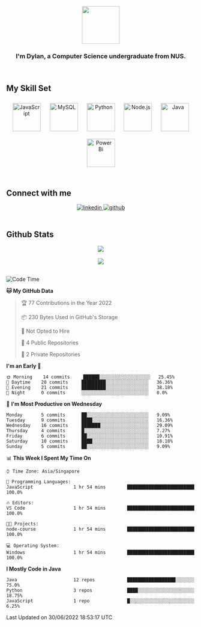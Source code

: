 <div align="center">
<img src="https://c.tenor.com/Wx9IEmZZXSoAAAAi/hi.gif" align="center" height="" width="100" />
</div>  
  

### <div align="center">I'm Dylan, a Computer Science undergraduate from NUS.</div>  
  

<br/>  


## My Skill Set  

<div align="center">  
<img style="margin: 10px" src="https://profilinator.rishav.dev/skills-assets/javascript-original.svg" alt="JavaScript" height="75" />  
<img style="margin: 10px" src="https://profilinator.rishav.dev/skills-assets/mysql-original-wordmark.svg" alt="MySQL" height="75" />  
<img style="margin: 10px" src="https://profilinator.rishav.dev/skills-assets/python-original.svg" alt="Python" height="75" />  
<img style="margin: 10px" src="https://profilinator.rishav.dev/skills-assets/nodejs-original-wordmark.svg" alt="Node.js" height="75" />  
<img style="margin: 10px" src="https://profilinator.rishav.dev/skills-assets/java-original-wordmark.svg" alt="Java" height="75" />  
<img style="margin: 10px" src="https://profilinator.rishav.dev/skills-assets/powerbi.png" alt="Power Bi" height="75" />  
</div>

</td><td valign="top" width="33%">

</td><td valign="top" width="33%">

<br/>  


## Connect with me  
<div align="center">  
<a href="https://www.linkedin.com/in/dylansja/" target="_blank">
<img src=https://img.shields.io/badge/linkedin-%231E77B5.svg?&style=for-the-badge&logo=linkedin&logoColor=white alt=linkedin style="margin-bottom: 5px;" />
</a>
<a href="https://github.com/dsja612/" target="_blank">
<img src=https://img.shields.io/badge/github-%2324292e.svg?&style=for-the-badge&logo=github&logoColor=white alt=github style="margin-bottom: 5px;" />
</a>  
</div>
  

<br/>  


## Github Stats  

<div align="center">
<img src="https://github-readme-stats.vercel.app/api?username=dsja612&show_icons=true&theme=apprentice" align="center" />
</div>  

<br />
  
<div align="center">
<img src="https://github-readme-streak-stats.herokuapp.com?user=dsja612&theme=dark" align="center" />
</div>  

<br />
  
<!--START_SECTION:waka-->
![Code Time](http://img.shields.io/badge/Code%20Time-0%20secs-blue)

**🐱 My GitHub Data** 

> 🏆 77 Contributions in the Year 2022
 > 
> 📦 230 Bytes Used in GitHub's Storage 
 > 
> 🚫 Not Opted to Hire
 > 
> 📜 4 Public Repositories 
 > 
> 🔑 2 Private Repositories  
 > 
**I'm an Early 🐤** 

```text
🌞 Morning    14 commits     ██████░░░░░░░░░░░░░░░░░░░   25.45% 
🌆 Daytime    20 commits     █████████░░░░░░░░░░░░░░░░   36.36% 
🌃 Evening    21 commits     █████████░░░░░░░░░░░░░░░░   38.18% 
🌙 Night      0 commits      ░░░░░░░░░░░░░░░░░░░░░░░░░   0.0%

```
📅 **I'm Most Productive on Wednesday** 

```text
Monday       5 commits      ██░░░░░░░░░░░░░░░░░░░░░░░   9.09% 
Tuesday      9 commits      ████░░░░░░░░░░░░░░░░░░░░░   16.36% 
Wednesday    16 commits     ███████░░░░░░░░░░░░░░░░░░   29.09% 
Thursday     4 commits      █░░░░░░░░░░░░░░░░░░░░░░░░   7.27% 
Friday       6 commits      ██░░░░░░░░░░░░░░░░░░░░░░░   10.91% 
Saturday     10 commits     ████░░░░░░░░░░░░░░░░░░░░░   18.18% 
Sunday       5 commits      ██░░░░░░░░░░░░░░░░░░░░░░░   9.09%

```


📊 **This Week I Spent My Time On** 

```text
⌚︎ Time Zone: Asia/Singapore

💬 Programming Languages: 
JavaScript               1 hr 54 mins        █████████████████████████   100.0%

🔥 Editors: 
VS Code                  1 hr 54 mins        █████████████████████████   100.0%

🐱‍💻 Projects: 
node-course              1 hr 54 mins        █████████████████████████   100.0%

💻 Operating System: 
Windows                  1 hr 54 mins        █████████████████████████   100.0%

```

**I Mostly Code in Java** 

```text
Java                     12 repos            ██████████████████░░░░░░░   75.0% 
Python                   3 repos             ████░░░░░░░░░░░░░░░░░░░░░   18.75% 
JavaScript               1 repo              █░░░░░░░░░░░░░░░░░░░░░░░░   6.25%

```



 Last Updated on 30/06/2022 18:53:17 UTC
<!--END_SECTION:waka-->
